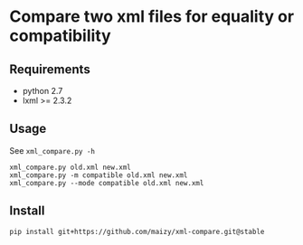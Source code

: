 # Compare two xml files for equality or compatibility

## Requirements

* python 2.7
* lxml >= 2.3.2

## Usage

See `xml_compare.py -h`

```
xml_compare.py old.xml new.xml
xml_compare.py -m compatible old.xml new.xml
xml_compare.py --mode compatible old.xml new.xml
```

## Install

`pip install git+https://github.com/maizy/xml-compare.git@stable`
